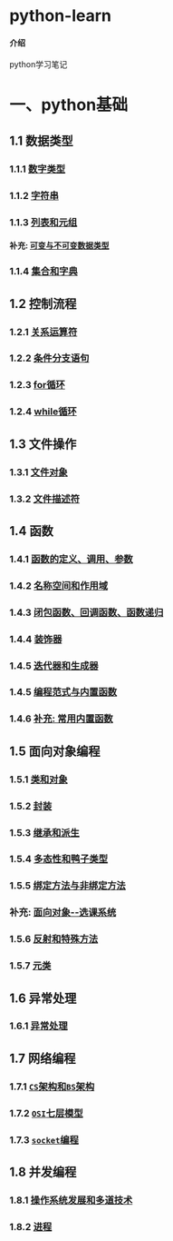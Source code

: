 # python-learn

#### 介绍
python学习笔记

# 一、python基础
## 1.1 数据类型
### 1.1.1 [数字类型](https://gitee.com/duyupeng36/python-learn/blob/master/%E6%95%B0%E5%AD%97%E7%B1%BB%E5%9E%8B.md)

### 1.1.2 [字符串](https://gitee.com/duyupeng36/python-learn/blob/master/%E5%AD%97%E7%AC%A6%E4%B8%B2.md)

### 1.1.3 [列表和元组](https://gitee.com/duyupeng36/python-learn/blob/master/%E5%88%97%E8%A1%A8%E5%92%8C%E5%85%83%E7%BB%84.md)

#### 补充: [可变与不可变数据类型](https://gitee.com/duyupeng36/python-learn/blob/master/%E5%8F%AF%E5%8F%98%E4%B8%8E%E4%B8%8D%E5%8F%AF%E5%8F%98%E7%B1%BB%E5%9E%8B.md)

### 1.1.4 [集合和字典](https://gitee.com/duyupeng36/python-learn/blob/master/%E9%9B%86%E5%90%88%E4%B8%8E%E5%AD%97%E5%85%B8.md)


## 1.2 控制流程

### 1.2.1 [关系运算符](https://gitee.com/duyupeng36/python-learn/blob/master/%E5%85%B3%E7%B3%BB%E8%BF%90%E7%AE%97%E7%AC%A6.md)

### 1.2.2 [条件分支语句](https://gitee.com/duyupeng36/python-learn/blob/master/%E6%9D%A1%E4%BB%B6%E5%88%86%E6%94%AF%E8%AF%AD%E5%8F%A5.md)

### 1.2.3 [for循环](https://gitee.com/duyupeng36/python-learn/blob/master/for%E5%BE%AA%E7%8E%AF.md)

### 1.2.4 [while循环](https://gitee.com/duyupeng36/python-learn/blob/master/while%E5%BE%AA%E7%8E%AF.md)

## 1.3 文件操作
### 1.3.1 [文件对象](https://gitee.com/duyupeng36/python-learn/blob/master/%E6%96%87%E4%BB%B6%E6%93%8D%E4%BD%9C--%E6%96%87%E4%BB%B6%E5%AF%B9%E8%B1%A1.md)
### 1.3.2 [文件描述符](https://gitee.com/duyupeng36/python-learn/blob/master/%E6%96%87%E4%BB%B6%E6%93%8D%E4%BD%9C--%E6%96%87%E4%BB%B6%E6%8F%8F%E8%BF%B0%E7%AC%A6.md)

## 1.4 函数
### 1.4.1 [函数的定义、调用、参数](https://gitee.com/duyupeng36/python-learn/blob/master/%E5%87%BD%E6%95%B0--%E5%87%BD%E6%95%B0%E7%9A%84%E5%AE%9A%E4%B9%89%E3%80%81%E8%B0%83%E7%94%A8%E3%80%81%E5%8F%82%E6%95%B0.md)
### 1.4.2 [名称空间和作用域](https://gitee.com/duyupeng36/python-learn/blob/master/%E5%90%8D%E7%A7%B0%E7%A9%BA%E9%97%B4%E4%B8%8E%E4%BD%9C%E7%94%A8%E5%9F%9F.md)
### 1.4.3 [闭包函数、回调函数、函数递归](https://gitee.com/duyupeng36/python-learn/blob/master/%E5%87%BD%E6%95%B0--%E9%97%AD%E5%8C%85%E5%87%BD%E6%95%B0%E3%80%81%E5%9B%9E%E8%B0%83%E5%87%BD%E6%95%B0%E3%80%81%E5%87%BD%E6%95%B0%E9%80%92%E5%BD%92.md)
### 1.4.4 [装饰器](https://gitee.com/duyupeng36/python-learn/blob/master/%E5%87%BD%E6%95%B0--%E8%A3%85%E9%A5%B0%E5%99%A8.md)
### 1.4.5 [迭代器和生成器](https://gitee.com/duyupeng36/python-learn/blob/master/%E5%87%BD%E6%95%B0--%E8%BF%AD%E4%BB%A3%E5%99%A8%E5%92%8C%E7%94%9F%E6%88%90%E5%99%A8.md)
### 1.4.5 [编程范式与内置函数](https://gitee.com/duyupeng36/python-learn/blob/master/%E5%86%85%E7%BD%AE%E5%87%BD%E6%95%B0.md)
### 1.4.6 [补充: 常用内置函数](https://gitee.com/duyupeng36/python-learn/blob/master/%E8%A1%A5%E5%85%85%E5%B8%B8%E7%94%A8%E5%86%85%E7%BD%AE%E5%87%BD%E6%95%B0.md)

## 1.5 面向对象编程
### 1.5.1 [类和对象](https://gitee.com/duyupeng36/python-learn/blob/master/%E5%AF%B9%E8%B1%A1%E5%92%8C%E7%B1%BB.md)
### 1.5.2 [封装](https://gitee.com/duyupeng36/python-learn/blob/master/%E5%B0%81%E8%A3%85.md)
### 1.5.3 [继承和派生](https://gitee.com/duyupeng36/python-learn/blob/master/%E7%BB%A7%E6%89%BF%E5%92%8C%E6%B4%BE%E7%94%9F.md)
### 1.5.4 [多态性和鸭子类型](https://gitee.com/duyupeng36/python-learn/blob/master/%E5%A4%9A%E6%80%81%E5%92%8C%E9%B8%AD%E5%AD%90%E7%B1%BB%E5%9E%8B.md)
### 1.5.5 [绑定方法与非绑定方法](https://gitee.com/duyupeng36/python-learn/blob/master/%E7%BB%91%E5%AE%9A%E6%96%B9%E6%B3%95%E4%BA%8E%E9%9D%9E%E7%BB%91%E5%AE%9A%E6%96%B9%E6%B3%95.md)
### 补充: [面向对象--选课系统](https://gitee.com/duyupeng36/python-learn/blob/master/CourseSelectionSystem.zip)
### 1.5.6 [反射和特殊方法](https://gitee.com/duyupeng36/python-learn/blob/master/%E5%8F%8D%E5%B0%84%E5%92%8C%E7%89%B9%E6%AE%8A%E6%96%B9%E6%B3%95.md)
### 1.5.7 [元类](https://gitee.com/duyupeng36/python-learn/blob/master/%E5%85%83%E7%B1%BB.md)

## 1.6 异常处理
### 1.6.1 [异常处理](https://gitee.com/duyupeng36/python-learn/blob/master/%E5%BC%82%E5%B8%B8%E5%A4%84%E7%90%86.md)

## 1.7 网络编程
### 1.7.1 [`CS`架构和`BS`架构](https://gitee.com/duyupeng36/python-learn/blob/master/CS%E6%9E%B6%E6%9E%84%E5%92%8CBS%E6%9E%B6%E6%9E%84.md)
### 1.7.2 [`OSI`七层模型](https://gitee.com/duyupeng36/python-learn/blob/master/OSI%E4%B8%83%E5%B1%82%E5%8D%8F%E8%AE%AE.md)
### 1.7.3 [`socket`编程](https://gitee.com/duyupeng36/python-learn/blob/master/socket%E7%BC%96%E7%A8%8B.md)

## 1.8 并发编程
### 1.8.1 [操作系统发展和多道技术]()
### 1.8.2 [进程]()



